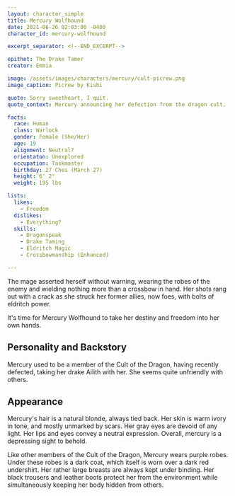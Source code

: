 ```yaml
---
layout: character_simple
title: Mercury Wolfhound
date: 2021-06-26 02:03:00 -0400
character_id: mercury-wolfhound

excerpt_separator: <!--END_EXCERPT-->

epithet: The Drake Tamer
creator: Emmia

image: /assets/images/characters/mercury/cult-picrew.png
image_caption: Picrew by Kishi

quote: Sorry sweetheart, I quit.
quote_context: Mercury announcing her defection from the dragon cult.

facts:
  race: Human
  class: Warlock
  gender: Female (She/Her)
  age: 19
  alignment: Neutral?
  orientaton: Unexplored
  occupation: Taskmaster
  birthday: 27 Ches (March 27)
  height: 6' 2"
  weight: 195 lbs

lists:
  likes:
    - Freedom
  dislikes:
    - Everything?
  skills:
    - Dragonspeak
    - Drake Taming
    - Eldritch Magic
    - Crossbowmanship (Enhanced)

---
```

The mage asserted herself without warning, wearing the robes of the enemy and
wielding nothing more than a crossbow in hand. Her shots rang out with a crack
as she struck her former allies, now foes, with bolts of eldritch power.

It's time for Mercury Wolfhound to take her destiny and freedom into her own
hands.

<!--END_EXCERPT-->

## Personality and Backstory
Mercury used to be a member of the Cult of the Dragon, having recently
defected, taking her drake Ailith with her. She seems quite unfriendly with
others.

## Appearance
Mercury's hair is a natural blonde, always tied back. Her skin is warm ivory in
tone, and mostly unmarked by scars. Her gray eyes are devoid of any light. Her
lips and eyes convey a neutral expression. Overall, mercury is a depressing
sight to behold.

Like other members of the Cult of the Dragon, Mercury wears purple robes. Under
these robes is a dark coat, which itself is worn over a dark red undershirt.
Her rather large breasts are always kept under binding. Her black trousers and
leather boots protect her from the environment while simultaneously keeping her
body hidden from others.
